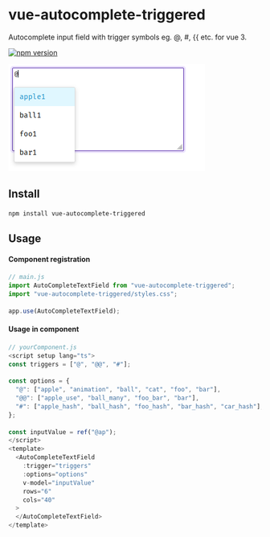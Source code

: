 # vue-autocomplete-triggered

Autocomplete input field with trigger symbols eg. @, #, {{ etc. for vue 3.

[![npm version](https://badge.fury.io/js/vue-autocomplete-triggered.svg)](https://badge.fury.io/js/vue-autocomplete-triggered)

![Screenshot](screenshot.png)

## Install

```bash
npm install vue-autocomplete-triggered
```

## Usage

#### Component registration
```js
// main.js
import AutoCompleteTextField from "vue-autocomplete-triggered";
import "vue-autocomplete-triggered/styles.css";

app.use(AutoCompleteTextField);
```

#### Usage in component
```js
// yourComponent.js
<script setup lang="ts">
const triggers = ["@", "@@", "#"];

const options = {
  "@": ["apple", "animation", "ball", "cat", "foo", "bar"],
  "@@": ["apple_use", "ball_many", "foo_bar", "bar"],
  "#": ["apple_hash", "ball_hash", "foo_hash", "bar_hash", "car_hash"],
};

const inputValue = ref("@ap");
</script>
<template>
  <AutoCompleteTextField
    :trigger="triggers"
    :options="options"
    v-model="inputValue"
    rows="6"
    cols="40"
  >
  </AutoCompleteTextField>
</template>
```
